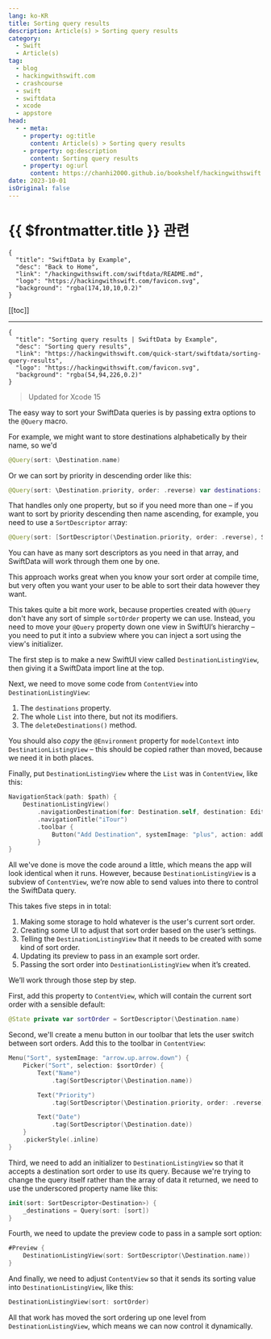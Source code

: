 ```yaml
---
lang: ko-KR
title: Sorting query results
description: Article(s) > Sorting query results
category:
  - Swift
  - Article(s)
tag: 
  - blog
  - hackingwithswift.com
  - crashcourse
  - swift
  - swiftdata
  - xcode
  - appstore
head:
  - - meta:
    - property: og:title
      content: Article(s) > Sorting query results
    - property: og:description
      content: Sorting query results
    - property: og:url
      content: https://chanhi2000.github.io/bookshelf/hackingwithswift.com/swiftdata/sorting-query-results.html
date: 2023-10-01
isOriginal: false
---
```


# {{ $frontmatter.title }} 관련

```component VPCard
{
  "title": "SwiftData by Example",
  "desc": "Back to Home",
  "link": "/hackingwithswift.com/swiftdata/README.md",
  "logo": "https://hackingwithswift.com/favicon.svg",
  "background": "rgba(174,10,10,0.2)"
}
```

[[toc]]

---

```component VPCard
{
  "title": "Sorting query results | SwiftData by Example",
  "desc": "Sorting query results",
  "link": "https://hackingwithswift.com/quick-start/swiftdata/sorting-query-results", 
  "logo": "https://hackingwithswift.com/favicon.svg",
  "background": "rgba(54,94,226,0.2)"
}
```

> Updated for Xcode 15

<VidStack src="youtube/mqLDroFreFE" />

The easy way to sort your SwiftData queries is by passing extra options to the `@Query` macro.

For example, we might want to store destinations alphabetically by their name, so we'd

```swift
@Query(sort: \Destination.name)
```

Or we can sort by priority in descending order like this:

```swift
@Query(sort: \Destination.priority, order: .reverse) var destinations: [Destination]
```

That handles only one property, but so if you need more than one – if you want to sort by priority descending then name ascending, for example, you need to use a `SortDescriptor` array:

```swift
@Query(sort: [SortDescriptor(\Destination.priority, order: .reverse), SortDescriptor(\Destination.name)]) var destinations: [Destination]
```

You can have as many sort descriptors as you need in that array, and SwiftData will work through them one by one.

This approach works great when you know your sort order at compile time, but very often you want your user to be able to sort their data however they want.

This takes quite a bit more work, because properties created with `@Query` don't have any sort of simple `sortOrder` property we can use. Instead, you need to move your `@Query` property down one view in SwiftUI’s hierarchy – you need to put it into a subview where you can inject a sort using the view's initializer.

The first step is to make a new SwiftUI view called `DestinationListingView`, then giving it a SwiftData import line at the top. 

Next, we need to move some code from `ContentView` into `DestinationListingView`:

1. The `destinations` property.
2. The whole `List` into there, but not its modifiers.
3. The `deleteDestinations()` method.

You should also *copy* the `@Environment` property for `modelContext` into `DestinationListingView` – this should be copied rather than moved, because we need it in both places.

Finally, put `DestinationListingView` where the `List` was in `ContentView`, like this:

```swift
NavigationStack(path: $path) {
    DestinationListingView()
        .navigationDestination(for: Destination.self, destination: EditDestinationView.init)
        .navigationTitle("iTour")
        .toolbar {
            Button("Add Destination", systemImage: "plus", action: addDestination)
        }
}
```

All we've done is move the code around a little, which means the app will look identical when it runs. However, because `DestinationListingView` is a subview of `ContentView`, we’re now able to send values into there to control the SwiftData query.

This takes five steps in in total:

1. Making some storage to hold whatever is the user's current sort order.
2. Creating some UI to adjust that sort order based on the user’s settings.
3. Telling the `DestinationListingView` that it needs to be created with some kind of sort order.
4. Updating its preview to pass in an example sort order.
5. Passing the sort order into `DestinationListingView` when it’s created.

We’ll work through those step by step.

First, add this property to `ContentView`, which will contain the current sort order with a sensible default:

```swift
@State private var sortOrder = SortDescriptor(\Destination.name)
```

Second, we'll create a menu button in our toolbar that lets the user switch between sort orders. Add this to the toolbar in `ContentView`:

```swift
Menu("Sort", systemImage: "arrow.up.arrow.down") {
    Picker("Sort", selection: $sortOrder) {
        Text("Name")
            .tag(SortDescriptor(\Destination.name))

        Text("Priority")
            .tag(SortDescriptor(\Destination.priority, order: .reverse))

        Text("Date")
            .tag(SortDescriptor(\Destination.date))
    }
    .pickerStyle(.inline)
}
```

Third, we need to add an initializer to `DestinationListingView` so that it accepts a destination sort order to use its query. Because we're trying to change the query itself rather than the array of data it returned, we need to use the underscored property name like this:

```swift
init(sort: SortDescriptor<Destination>) {
    _destinations = Query(sort: [sort])
}
```

Fourth, we need to update the preview code to pass in a sample sort option:

```swift
#Preview {
    DestinationListingView(sort: SortDescriptor(\Destination.name))
}
```

And finally, we need to adjust `ContentView` so that it sends its sorting value into `DestinationListingView`, like this:

```swift
DestinationListingView(sort: sortOrder)
```

All that work has moved the sort ordering up one level from `DestinationListingView`, which means we can now control it dynamically.

